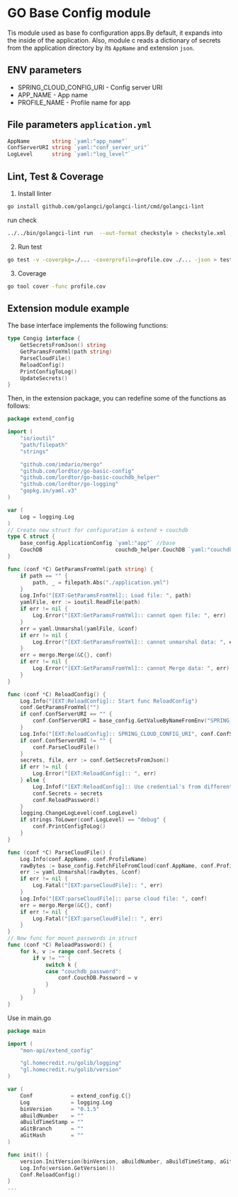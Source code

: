 # GO Base Config module

Tis module used as base fo configuration apps.By default, it expands into the inside of the application. Also, module c reads a dictionary of secrets from the application directory by its `AppName` and extension `json`. 

## ENV parameters

* SPRING_CLOUD_CONFIG_URI - Config server URI
* APP_NAME - App name
* PROFILE_NAME - Profile name for app

## File parameters `application.yml`

``` GO
AppName       string `yaml:"app_name"`
ConfServerURI string `yaml:"conf_server_uri"`
LogLevel      string `yaml:"log_level"`
```

## Lint, Test & Coverage

1. Install linter

``` bash
go install github.com/golangci/golangci-lint/cmd/golangci-lint
```

run check

``` bash
../../bin/golangci-lint run  --out-format checkstyle > checkstyle.xml
```

2. Run test

``` bash
go test -v -coverpkg=./... -coverprofile=profile.cov ./... -json > test_report.json
```

3. Coverage

``` bash
go tool cover -func profile.cov
```

## Extension module example

The base interface implements the following functions:

```GO
type Congig interface {
    GetSecretsFromJson() string
    GetParamsFromYml(path string)
    ParseCloudFile()
    ReloadConfig()
    PrintConfigToLog()
    UpdateSecrets()
}
```

Then, in the extension package, you can redefine some of the functions as follows:

```GO
package extend_config

import (
    "io/ioutil"
    "path/filepath"
    "strings"

    "github.com/imdario/mergo"
    "github.com/lordtor/go-basic-config"
    "github.com/lordtor/go-basic-couchdb_helper"
    "github.com/lordtor/go-logging"
    "gopkg.in/yaml.v3"
)

var (
    Log = logging.Log
)
// Create new struct for configuration & extend + couchdb
type C struct {
    base_config.ApplicationConfig `yaml:"app"` //base
    CouchDB                       couchdb_helper.CouchDB `yaml:"couchdb"` //extend
}

func (conf *C) GetParamsFromYml(path string) {
    if path == "" {
        path, _ = filepath.Abs("./application.yml")
    }
    Log.Info("[EXT:GetParamsFromYml]:: Load file: ", path)
    yamlFile, err := ioutil.ReadFile(path)
    if err != nil {
        Log.Error("[EXT:GetParamsFromYml]:: cannot open file: ", err)
    }
    err = yaml.Unmarshal(yamlFile, &conf)
    if err != nil {
        Log.Error("[EXT:GetParamsFromYml]:: cannot unmarshal data: ", err)
    }
    err = mergo.Merge(&C{}, conf)
    if err != nil {
        Log.Error("[EXT:GetParamsFromYml]:: cannot Merge data: ", err)
    }
}

func (conf *C) ReloadConfig() {
    Log.Info("[EXT:ReloadConfig]:: Start func ReloadConfig")
    conf.GetParamsFromYml("")
    if conf.ConfServerURI == "" {
        conf.ConfServerURI = base_config.GetValueByNameFromEnv("SPRING_CLOUD_CONFIG_URI")
    }
    Log.Info("[EXT:ReloadConfig]:: SPRING_CLOUD_CONFIG_URI", conf.ConfServerURI)
    if conf.ConfServerURI != "" {
        conf.ParseCloudFile()
    }
    secrets, file, err := conf.GetSecretsFromJson()
    if err != nil {
        Log.Error("[EXT:ReloadConfig]:: ", err)
    } else {
        Log.Infof("[EXT:ReloadConfig]:: Use credential's from different file %v\n", file)
        conf.Secrets = secrets
        conf.ReloadPassword()
    }
    logging.ChangeLogLevel(conf.LogLevel)
    if strings.ToLower(conf.LogLevel) == "debug" {
        conf.PrintConfigToLog()
    }
}

func (conf *C) ParseCloudFile() {
    Log.Info(conf.AppName, conf.ProfileName)
    rawBytes := base_config.FetchFileFromCloud(conf.AppName, conf.ProfileName, conf.ConfServerURI)
    err := yaml.Unmarshal(rawBytes, &conf)
    if err != nil {
        Log.Fatal("[EXT:parseCloudFile]:: ", err)
    }
    Log.Info("[EXT:parseCloudFile]:: parse cloud file: ", conf)
    err = mergo.Merge(&C{}, conf)
    if err != nil {
        Log.Fatal("[EXT:parseCloudFile]:: ", err)
    }
}
// New func for mount passwords in struct
func (conf *C) ReloadPassword() {
    for k, v := range conf.Secrets {
        if v != "" {
            switch k {
            case "couchdb_password":
                conf.CouchDB.Password = v
            }
        }
    }
}
```

Use in main.go

```GO
package main

import (
    "mon-api/extend_config"

    "gl.homecredit.ru/golib/logging"
    "gl.homecredit.ru/golib/version"
)

var (
    Conf            = extend_config.C{}
    Log             = logging.Log
    binVersion      = "0.1.5"
    aBuildNumber    = ""
    aBuildTimeStamp = ""
    aGitBranch      = ""
    aGitHash        = ""
)

func init() {
    version.InitVersion(binVersion, aBuildNumber, aBuildTimeStamp, aGitBranch, aGitHash)
    Log.Info(version.GetVersion())
    Conf.ReloadConfig()
}
...
```